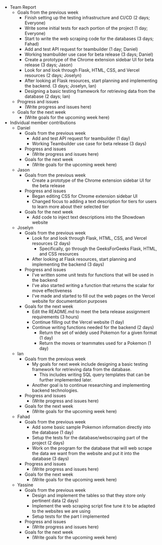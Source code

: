* Team Report
    * Goals from the previous week
        * Finish setting up the testing infrastructure and CI/CD (2 days; Everyone)
        * Write some initial tests for each portion of the project (1 day; Everyone)
        * Start to write the web scraping code for the databases (3 days; Fahad)
        * Add and test API request for teambuilder (1 day; Daniel)
        * Working teambuilder use case for beta release (3 days; Daniel)
        * Create a prototype of the Chrome extension sidebar UI for beta release (3 days; Jason)
        * Look for and look through Flask, HTML, CSS, and Vercel resources (2 days; Joselyn)
        * After looking at Flask resources, start planning and implementing the backend. (3 days; Joselyn, Ian)
        * Designing a basic testing framework for retrieving data from the database (2 days; Ian)
    * Progress and issues
        * (Write progress and issues here)
    * Goals for the next week
        * (Write goals for the upcoming week here)
* Individual member contributions
    * Daniel
        * Goals from the previous week
            * Add and test API request for teambuilder (1 day)
            * Working Teambuilder use case for beta release (3 days)
        * Progress and issues
            * (Write progress and issues here)
        * Goals for the next week
            * (Write goals for the upcoming week here)
    * Jason
        * Goals from the previous week
            * Create a prototype of the Chrome extension sidebar UI for the beta release
        * Progress and issues
            * Began editing CSS for Chrome extension sidebar UI
            * Changed focus to adding a text description for tiers for users to learn more about their selected tier
        * Goals for the next week
            * Add code to inject text descriptions into the Showdown website
    * Joselyn
        * Goals from the previous week
            * Look for and look through Flask, HTML, CSS, and Vercel resources (2 days)
                * Specifically, go through the GeeksForGeeks Flask, HTML, and CSS resources
            * After looking at Flask resources, start planning and implementing the backend (3 days)
        * Progress and issues
            * I've written some unit tests for functions that will be used in the backend
            * I've also started writing a function that returns the scalar for move effectiveness
            * I've made and started to fill out the web pages on the Vercel website for documentation purposes
        * Goals for the next week
            * Edit the README.md to meet the beta release assignment requirements (3 hours)
            * Continue filling out the Vercel website (1 day)
            * Continue writing functions needed for the backend (2 days)
              * Return the set of widely used Pokemon for a given format (1 day)
              * Return the moves or teammates used for a Pokemon (1 day)
    * Ian
        * Goals from the previous week
            * My goals for next week include designing a basic testing framework for retrieving data from the database.
                * This includes writing SQL query templates that can be further implemented later.
            * Another goal is to continue researching and implementing backend technologies.
        * Progress and issues
            * (Write progress and issues here)
        * Goals for the next week
            * (Write goals for the upcoming week here)
    * Fahad
        * Goals from the previous week
            * Add some basic sample Pokemon information directly into the database (1 day)
            * Setup the tests for the database/webscraping part of the project (2 days)
            * Work on the program for the database that will web scrape the data we want from the website and put it into the database (3 days)
        * Progress and issues
            * (Write progress and issues here)
        * Goals for the next week
            * (Write goals for the upcoming week here)
    * Yassine
        * Goals from the previous week
            * Design and implement the tables so that they store only pertinent data (2 days)
            * Implement the web scraping script fine tune it to be adapted to the websites we are using
            * Setup tests for the part I implemented
        * Progress and issues
            * (Write progress and issues here)
        * Goals for the next week
            * (Write goals for the upcoming week here)

